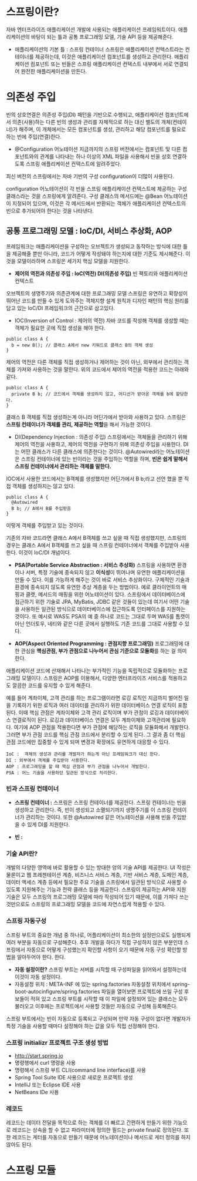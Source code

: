 # 스프링이란?
자바 엔터프라이즈 애플리케이션 개발에 사용되는 애플리케이션 프레임워트이다.
애플리케이션의 바탕이 되는 틀과 공통 프로그래밍 모델, 기술 API 등을 제공해준다.

-  애플리케이션의 기본 틀 : 스프링 컨테이너
스프링은 애플리케이션 컨텍스트라는 컨테이너를 제공하는데, 이것은 애플리케이션 컴포넌트를 생성하고 관리한다. 애플리케이션 컴포넌트 또는 빈들은 스프링 애플리케이션 컨텍스트 내부에서 서로 연결되어 완전한 애플리케이션을 만든다.

# 의존성 주입
빈의 상호연결은 의존성 주입(DI) 패턴을 기반으로 수행되고, 애플리케이션 컴포넌트에서 의존(사용)하는 다른 빈의 생성과 관리를 자체적으로 하는 대신 별도의 개체(컨테이너)가 해주며, 이 개체에서는 모든 컴포넌트를 생성, 관리하고 해당 컴포넌트를 필요로 하는 빈에 주입(연결)한다.


- @Configuration 어노테이션
지금까지의 스프링 버전에서는 컴포넌트 및 다른 컴포넌트와의 관계를 나타내는 하나 이상의 XML 파일을 사용해서 빈을 상호 연결하도록 스프링 애플리케이션 컨텍스트에 알려주었다.

최신 버전의 스프링에서는 자바 기반의 구성 configuration이 더많이 사용된다.

configuration 어노테이션이 각 빈을 스프링 애플리케이션 컨텍스트에 제공하는 구성 클래스라는 것을 스프링에게 알려준다. 구성 클래스의 메서드에는 @Bean 어노테이션이 지정되어 있으며, 이것은 각 메서드에서 반환되는 객체가 애플리케이션 컨텍스트의 빈으로 추가되어야 한다는 것을 나타낸다.

## 공통 프로그래밍 모델 : loC/DI, 서비스 추상화, AOP
프레임워크는 애플리케이션을 구성하는 오브젝트가 생성되고 동작하는 방식에 대한 틀을 제공해줄 뿐만 아니라,
코드가 어떻게 작성돼야 하는지에 대한 기준도 제시해준다. 이것을 모델이라하며 스프링은 세가지 핵심 모델을 지원한다.


- **제어의 역전과 의존성 주입 : IoC(역전) DI(의존성 주입)**
빈 팩토리와 애플리케이션 컨텍스트

오브젝트의 생명주기와 의존관계에 대한 프로그래밍 모델
스프링은 유연하고 확장성이 뛰어난 코드를 만들 수 있게 도와주는 객체지향 설계 원칙과 디자인 패턴의 핵심 원리를 담고 있는 loC/DI 프레임워크의  근간으로 삼고있다.

- IOC(Inversion of Control : 제어의 역전)
자바 코드를 작성해 객체를 생성할 때는 객체가 필요한 곳에 직접 생성을 해야 한다.

```
public class A {
  b = new B(); // 클래스 A에서 new 키워드로 클래스 B의 객체 생성
}
```

제어의 역전은 다른 객체를 직접 생성하거나 제어하는 것이 아닌, 외부에서 관리하는 객체를 가져와 사용하는 것을 말한다. 위의 코드에서 제어의 역전을 적용한 코드는 아래와 같다.

~~~
public class A {
  private B b; // 코드에서 객체를 생성하지 않고, 어디선가 받아온 객체를 b에 할당한다.
}
~~~
클래스 B 객체를 직접 생성하는게 아니라 어딘가에서 받아와 사용하고 있다. 스프링은 **스프링 컨테이너가 객체를 관리, 제공하는 역할**을 해서 가능한 것이다.



- DI(Dependency Injection : 의존성 주입)
스프링에서는 객체들을 관리하기 위해 제어의 역전을 사용하고, 제어의 역전을 구현하기 위해 의존성 주입을 사용한다.
DI는 어떤 클래스가 다른 클래스에 의존한다는 것이다. @Autowired라는 어노테이션은 스프링 컨테이너에 있는 빈이라는 것을 주입하는 역할을 하며, **빈은 쉽게 말해서 스프링 컨테이너에서 관리하는 객체를 말한다.** 

IOC에서 사용한 코드에서는 B객체를 생성했지만 어딘가에서 B b;라고 선언 했을 뿐 직접 객체를 생성하지는 않고 있다.
```
public class A {
  @Autowired
  B b; // A에서 B를 주입받음
}
```
이렇게 객체를 주입받고 있는 것이다.

기존의 자바 코드라면 클래스 A에서 B객체를 쓰고 싶을 때 직접 생성했지만, 스프링의 경우는 클래스 A에서 B객체를 쓰고 싶을 때 스프링 컨테이너에서 객체를 주입받아 사용한다. 이것이 IoC/DI 개념이다.


- **PSA(Portable Service Abstraction : 서비스 추상화)**
스프링을 사용하면 환경이나 서버, 특정 기술에 종속되지 않고 **이식성**이 뛰어나며 유연한 애플리케이션을 만들 수 있다.
이를 가능하게 해주는 것이 바로 서비스 추상화이다. 구체적인 기술과 환경에 종속되지 않도록 유연한 추상 계층을 두는 방법이다. 예로 클라이언트의 매핑과 클랫, 메서드의 매핑을 위한 어노테이션이 있다. 스프링에서 데이터베이스에 접근하기 위한 기술로 JPA, MyBatis, JDBC 같은 것들이 있는데 여기서 어떤 기술을 사용하든 일관된 방식으로 데이터베이스에 접근하도록 인터페이스를 지원하는 것이다. 또 예시로 WAS도 PSA의 예 중 하나로 코드는 그대로 두며 WAS를 톰캣이 아닌 언더토우, 네티와 같은 다른 곳에서 실행하도 기존 코드를 그대로 사용할 수 있다.

- **AOP(Aspect Oriented Programming : 관점지향 프로그래밍)**
프로그래밍에 대한 관심을 **핵심관점, 부가 관점으로 나누어서 관심 기준으로 모듈화**를 하는 걸 의미한다.

애플리케이션 코드에 산재해서 나타나는 부가적인 기능을 독립적으로 모듈화하는 프로그래밍 모델이다. 스프링은 AOP를 이용해서, 다양한 엔터프라이즈 서비스를 적용하고도 깔끔한 코드를 유지할 수 있게 해준다.

예를 들어 계좌이체, 고객 관리를 하는 프로그램이라면 로깅 로직인 지금까지 벌어진 일을 기록하기 위한 로직과 여러 데이터를 관리하기 위한 데이터베이스 연결 로직이 포함된다. 이때 핵심 관점은 계좌이체와 고객 관리 로직이며 부가 관점이 로깅과 데이터베이스 연결로직이 된다. 로깅과 데이터베이스 연결은 모두 계좌이체와 고객관리에 필요하다. 여기에 AOP 관점을 적용한다면 부가 관점에 해당하는 로직을 모듈화해서 개발한다. 그러면 부가 관점 코드를 핵심 관점 코드에서 분리할 수 있게 된다. 그 결과 좀 더 핵심 관점 코드에만 집중할 수 있게 되며 변경과 확장에도 유연하게 대응할 수 있다.

```
IoC :  객체의 생성과 관리를 개발자가 하는게 아닌 프레임워크가 대신 한다.
DI : 외부에서 객체를 주입받아 사용한다.
AOP : 프로그래밍을 할 때 핵심 관점과 부가 관점을 나누어서 개발한다.
PSA : 어느 기술을 사용하던 일관된 방식으로 처리한다.
```


### 빈과 스프링 컨테이너
- **스프링 컨테이너 :**
스프링은 스프링 컨테이너를 제공한다. 스프링 컨테이너는 빈을 생성하고 관리한다. 즉, 빈이 생성되고 소멸되기까지 생명주기를 이 스프링 컨테이너가 관리하는 것이다. 또한 @Autowired 같은 어노테이션을 사용해 빈을 주입받을 수 있게 DI를 지원한다.

- **빈 :**



### 기술 API란? 
개발의 다양한 영역에 바로 활용할 수 있는 방대한 양의 기술 API를 제공한다. UI 작성은 물론이고 웹 프레젠테이션 계층, 비즈니스 서비스 계층, 기반 서비스 계층, 도메인 계층, 데이터 액세스 계층 등에서 필요한 주요 기술을 스프링에서 일관된 방식으로 사용할 수 있도록 지원해주는 기능과 전략 클래스 등을 제공한다. 스프링이 제공하는 API와 지원 기술은 모두 스프링의 프로그래밍 모델에 따라 작성되어 있기 때문에, 이를 가져다 쓰는 것만으로도 스프링의 프로그래밍 모델을 코드에 자연스럽게 적용할 수 있다.


### 스프링 자동구성
스프링 부트의 중요한 개념 중 하나로, 어플리케이션이 최소한의 설정만으로도 실행되게 여러 부분을 자동으로 구성해준다.
추후 개발을 하다가 직접 구성하지 않은 부분인데 스프링에서 자동으로 어떻게 구성했는지 확인할 사항이 오기 때문에 자동 구성 확인할 방법을 알아두어야 한다. 한다.

- **자동 설정이란?**  스프링 부트는 서버를 시작할 때 구성파일을 읽어와서 설정하는데 이것이 자동 설정이다.
- 자동설정 위치 : META-INF 에 있는 spring.factories
자동설정 위치에서 spring-boot-autocinfigure/spring.factories 파일을 열어보면 프로젝트에 쓰일 구성 후보들이 적혀 있고 스프링 부트를 시작할 때 이 파일에 설정되어 있는 클래스는 모두 불러오고 이후에는 프로젝트에서 사용할 것들만 자동으로 구성해 등록해준다.

스프링 부트에서는 빈이 자동으로 등록되고 구성되며 만약 자동 구성이 없다면 개발자가 특정 기술을 사용할 때마다 설정해야 하는 값을 모두 직접 선정해야 한다.


### 스프링 initializr 프로젝트 구조 생성 방법
- http://start.spring.io
- 명령행에서 curl 명령을 사용
- 명령해서 스프링 부트 CLI(command line interface)를 사용
- Spring Tool Suite IDE 사용으로 새로운 프로젝트 생성
- IntelliJ 또는 Eclipse IDE 사용
- NetBeans IDe 사용



### 레코드
레코드는 데이터 전달을 목적으로 하는 객체를 더 빠르고 간편하게 만들기 위한 기능으로 레코드는 상속을 할 수 없고 파라미터에 정의한 필드는 private final로 정의된다. 또한 레코드는 게터를 자동으로 만들기 때문에 어노테이션이나 메서드로 게터 정의를 하지 않아도 된다.




# 스프링 모듈



